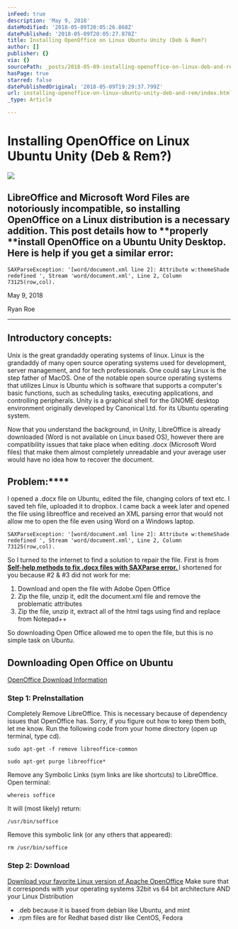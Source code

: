 ```yaml
---
inFeed: true
description: 'May 9, 2018'
dateModified: '2018-05-09T20:05:26.868Z'
datePublished: '2018-05-09T20:05:27.878Z'
title: Installing OpenOffice on Linux Ubuntu Unity (Deb & Rem?)
author: []
publisher: {}
via: {}
sourcePath: _posts/2018-05-09-installing-openoffice-on-linux-deb-and-rem.md
hasPage: true
starred: false
datePublishedOriginal: '2018-05-09T19:29:37.799Z'
url: installing-openoffice-on-linux-ubuntu-unity-deb-and-rem/index.html
_type: Article

---
```

# Installing OpenOffice on Linux Ubuntu Unity (Deb & Rem?)
![](https://the-grid-user-content.s3-us-west-2.amazonaws.com/93b0ac92-92f3-48e6-bf6f-c51b6954fcf3.png)

## LibreOffice and Microsoft Word Files are notoriously incompatible, so installing OpenOffice on a Linux distribution is a necessary addition. This post details how to **properly **install OpenOffice on a Ubuntu Unity Desktop. Here is help if you get a similar error:

    SAXParseException: '[word/document.xml line 2]: Attribute w:themeShade redefined ', Stream 'word/document.xml', Line 2, Column 73125(row,col).

May 9, 2018

Ryan Roe

---

## Introductory concepts: 

Unix is the great grandaddy operating systems of linux. Linux is the grandaddy of many open source operating systems used for development, server management, and for tech professionals. One could say Linux is the step father of MacOS. One of the notable open source operating systems that utilizes Linux is Ubuntu which is software that supports a computer's basic functions, such as scheduling tasks, executing applications, and controlling peripherals. Unity is a graphical shell for the GNOME desktop environment originally developed by Canonical Ltd. for its Ubuntu operating system.

Now that you understand the background, in Unity, LibreOffice is already downloaded (Word is not available on Linux based OS), however there are compatibility issues that take place when editing .docx (Microsoft Word files) that make them almost completely unreadable and your average user would have no idea how to recover the document.

## Problem:****

I opened a .docx file on Ubuntu, edited the file, changing colors of text etc. I saved teh file, uploaded it to dropbox. I came back a week later and opened the file using libreoffice and received an XML parsing error that would not allow me to open the file even using Word on a Windows laptop. 
    
    SAXParseException: '[word/document.xml line 2]: Attribute w:themeShade redefined ', Stream 'word/document.xml', Line 2, Column 73125(row,col).

So I turned to the internet to find a solution to repair the file. First is from **[Self-help methods to fix .docx files with SAXParse error. ][0]** I shortened for you because \#2 & \#3 did not work for me:

1. Download and open the file with Adobe Open Office
2. Zip the file, unzip it, edit the document.xml file and remove the problematic attributes
3. Zip the file, unzip it, extract all of the html tags using find and replace from Notepad++

So downloading Open Office allowed me to open the file, but this is no simple task on Ubuntu.

## **Downloading Open Office on Ubuntu**

[OpenOffice Download Information][1]

### Step 1: PreInstallation

Completely Remove LibreOffice. This is necessary because of dependency issues that OpenOffice has. Sorry, if you figure out how to keep them both, let me know. Run the following code from your home directory (open up terminal, type cd). 
    
    sudo apt-get -f remove libreoffice-common

    sudo apt-get purge libreoffice*

Remove any Symbolic Links (sym links are like shortcuts) to LibreOffice. Open terminal:

    whereis soffice

It will (most likely) return: 
    
    /usr/bin/soffice

Remove this symbolic link (or any others that appeared):

    rm /usr/bin/soffice

### Step 2: Download

[Download your favorite Linux version of Apache OpenOffice][2] Make sure that it corresponds with your operating systems 32bit vs 64 bit architecture AND your Linux Distribution

* .deb because it is based from debian like Ubuntu, and mint 
* .rpm files are for Redhat based distr like CentOS, Fedora

[0]: https://forum.openoffice.org/en/forum/viewtopic.php?f=7&t=80923&p=404588#p404588
[1]: https://www.openoffice.org/download/common/instructions.html#linux-preinstall
[2]: https://www.openoffice.org/download/
